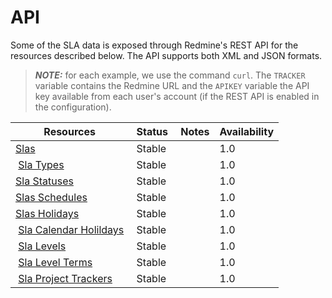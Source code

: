 # API

Some of the SLA data is exposed through Redmine's REST API for the resources described below. The API supports both XML and JSON formats.

> **_NOTE:_** for each example, we use the command `curl`. The `TRACKER` variable contains the Redmine URL and the `APIKEY` variable the API key available from each user's account (if the REST API is enabled in the configuration).

| Resources              | Status | Notes          | Availability |
|------------------------|--------|----------------|--------------|
| [Slas](API/API_slas.md)                   | Stable |                |      1.0     |
| [Sla Types](API/API_sla_types.md)              | Stable |                |      1.0     |
| [Sla Statuses](API/API_sla_statuses.md)           | Stable |                |      1.0     |
| [Slas Schedules](API/API_sla_schedules.md)         | Stable |                |      1.0     |
| [Slas Holidays](API/API_sla_holidays.md)          | Stable |                |      1.0     |
| [Sla Calendar Holildays](API/API_sla_calendar_holidays.md) | Stable |                |      1.0     |
| [Sla Levels](API/API_sla_levels.md)             | Stable |                |      1.0     |
| [Sla Level Terms](API/API_sla_level_terms.md)        | Stable |                |      1.0     |
| [Sla Project Trackers](API/API_slaçproject_trackers.md)   | Stable |                |      1.0     |
